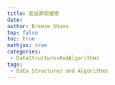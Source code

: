 ```yaml
---
title: 斐波那契搜索
date: 
author: Breeze Shane
top: false
toc: true
mathjax: true
categories:
 - DataStructuresAndAlgorithms
tags:
 - Data Structures and Algorithms
---
```

